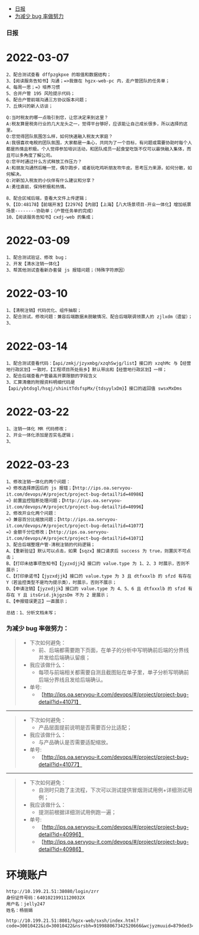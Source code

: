 -   [日报](#111)
-   [为减少 bug 率做努力](#222)

### <a id="111">日报</a>

# 2022-03-07

```1、配合后端验证实名提示：如果有后端 message 就提示 message，如果没有则提示【实名验证失败，请稍后再试。】；
2、配合测试查看 dffpzgkpxe 的取值和数据结构；
3、【阅读服务告知书】沟通；=>我做在 hgzx-web-pc 内，走户管团队的任务单；
4、每周一思；=》培养习惯
5、合并户管 195 风险提示代码；
6、配合户管前端沟通三方协议版本问题；
7、丘焕兴的新人访谈；

Q:当时税友的哪一点吸引到您，让您决定来到这里？
A:税友算是税务行业的几大龙头之一，觉得平台够好，应该能让自己成长很多，所以选择的这里。
Q:您觉得团队氛围怎么样，如何快速融入税友大家庭？
A:我很喜欢电稅的团队氛围，大家都是一条心，共同为了一个目标，有问题或需要协助时每个人都是热情且积极。个人觉得参加培训活动，和团队成员一起食堂吃饭不仅可以最快融入集体，而且可以多角度了解公司。
Q:您平时通过什么方式释放工作压力？
A:和朋友沟通然后睡一觉，偶尔跑步，或者玩吃鸡听朋友吹牛皮。思考压力来源，如何分散，如何解决。
Q:对新加入税友的小伙伴有什么建议和分享？
A:勇往直前，保持积极和热情。

8、配合区域后端，查看大文件上传逻辑；
9、【ID:48178】【前端开发】【22976】【内部】【上海】【八大场景项目-开业一体化】增加纸票场景--------协助单；（户管任务单的完成）
10、【阅读服务告知书】cxdj-web 的集成；
```

# 2022-03-09

```
1、配合测试验证、修改 bug；
2、开发【清水注销一体化】
3、帮其他测试查看新办套餐 js 报错问题；（特殊字符原因）
```

# 2022-03-10

```
1、【清税注销】代码优化、组件抽取；
2、配合测试，修改问题：兼容后端数据未脱敏情况、配合后端联调领票人的 zjlxdm（遗留）；
3、
```

# 2022-03-14

```
1、配合测试查看代码：【api/zmkj/jzyxmbg/xzqhSwjg/list】接口的 xzqhMc 与【经营地行政区划】一致时，【工程项目所处街乡】默认带出和【经营地行政区划】一样；
2、配合后端查看户管最高开票限额的字段含义
3、汇算清缴的附报资料明细代码是【api/ybtdsgl/hsqj/shinitTdsfspMx/{tdsyylxDm}】接口的返回值 swsxMxDms
```

# 2022-03-22

```
1、注销一体化 MR 代码修改；
2、开业一体化添加是否实名逻辑；
3、
```

# 2022-03-23

```
1、修改注销一体化的两个问题：
=》修改选择原因后的 js 报错；【http://ips.oa.servyou-it.com/devops/#/project/project-bug-detail?id=40986】
=》前置监控阻断处理问题；【http://ips.oa.servyou-it.com/devops/#/project/project-bug-detail?id=40996】
2、修改开业化两个问题：
=》兼容百分比缩放问题；【http://ips.oa.servyou-it.com/devops/#/project/project-bug-detail?id=41077】
=》金额千分位修改；【http://ips.oa.servyou-it.com/devops/#/project/project-bug-detail?id=41071】
3、配合后端整理户管-清税注销的代码逻辑；
A、【重新验证】默认可以点击，如果【sqzx】接口请求后 success 为 true，则置灰不可点击；
B、【打印未结事项告知书】【jyzxdjjk】接口的 value.type 为 1、2、3 时展示，否则不展示；
C、【打印承诺书】【jyzxdjjk】接口的 value.type 为 3 且 dtfxxxlb 的 sfzd 有存在 Y（若监控类型不是均为提示类），时展示，否则不展示；
D、【申请注销】【jyzxdjjk】接口的 value.type 为 4、5、6 且 dtfxxxlb 的 sfzd 有存在 Y 且 itsGrid.jkjgzsDm 不为 2 是展示；
E、【申报错误更正】一直展示；

总结：1、分析文档未写；
```

### <a id="222">为减少 bug 率做努力：</a>

> -   下次如何避免：
>     -   前、后端都需要跑下页面，在单子的分析中写明确前后端的分界线并发给后端确认留痕；
> -   我应该做什么：
>     -   每项与前端相关都需要自测且截图贴在单子里，单子分析写明确前后端分界线且发给后端确认。
> -   单号:
>     -   【http://ips.oa.servyou-it.com/devops/#/project/project-bug-detail?id=41071】

---

> -   下次如何避免：
>     -   产品层面提前说明是否需要百分比适配；
> -   我应该做什么：
>     -   与产品确认是否需要适配缩放。
> -   单号:
>     -   【http://ips.oa.servyou-it.com/devops/#/project/project-bug-detail?id=41077】

---

> -   下次如何避免：
>     -   自测时只跑了主流程，下次可以测试提供冒烟测试用例+详细测试用例；
> -   我应该做什么：
>     -   提测前根据详细测试用例跑一遍；
> -   单号:
>     -   【http://ips.oa.servyou-it.com/devops/#/project/project-bug-detail?id=40996】
>     -   【http://ips.oa.servyou-it.com/devops/#/project/project-bug-detail?id=40986】

# 环境账户

```
http://10.199.21.51:38080/login/zrr
身份证件号码：64010219911120032X
用户名：jelly247
姓名：杨丽娟

http://10.199.21.51:8081/hgzx-web/sxsh/index.html?code=30010422&id=30010422&nsrsbh=919988067342520666&wcjyzmuuid=879ded347e544bb4ab610c2503dc2a6d#/kqysssx/xzkqsssxsq
```
